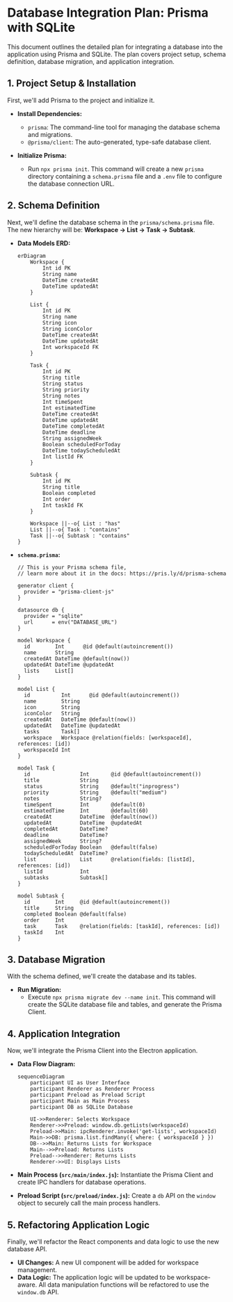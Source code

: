 # Database Integration Plan: Prisma with SQLite

This document outlines the detailed plan for integrating a database into the application using Prisma and SQLite. The plan covers project setup, schema definition, database migration, and application integration.

## 1. Project Setup & Installation

First, we'll add Prisma to the project and initialize it.

*   **Install Dependencies:**
    *   `prisma`: The command-line tool for managing the database schema and migrations.
    *   `@prisma/client`: The auto-generated, type-safe database client.

*   **Initialize Prisma:**
    *   Run `npx prisma init`. This command will create a new `prisma` directory containing a `schema.prisma` file and a `.env` file to configure the database connection URL.

## 2. Schema Definition

Next, we'll define the database schema in the `prisma/schema.prisma` file. The new hierarchy will be: **Workspace -> List -> Task -> Subtask**.

*   **Data Models ERD:**

    ```mermaid
    erDiagram
        Workspace {
            Int id PK
            String name
            DateTime createdAt
            DateTime updatedAt
        }

        List {
            Int id PK
            String name
            String icon
            String iconColor
            DateTime createdAt
            DateTime updatedAt
            Int workspaceId FK
        }

        Task {
            Int id PK
            String title
            String status
            String priority
            String notes
            Int timeSpent
            Int estimatedTime
            DateTime createdAt
            DateTime updatedAt
            DateTime completedAt
            DateTime deadline
            String assignedWeek
            Boolean scheduledForToday
            DateTime todayScheduledAt
            Int listId FK
        }

        Subtask {
            Int id PK
            String title
            Boolean completed
            Int order
            Int taskId FK
        }

        Workspace ||--o{ List : "has"
        List ||--o{ Task : "contains"
        Task ||--o{ Subtask : "contains"
    }
    ```

*   **`schema.prisma`:**

    ```prisma
    // This is your Prisma schema file,
    // learn more about it in the docs: https://pris.ly/d/prisma-schema

    generator client {
      provider = "prisma-client-js"
    }

    datasource db {
      provider = "sqlite"
      url      = env("DATABASE_URL")
    }

    model Workspace {
      id        Int      @id @default(autoincrement())
      name      String
      createdAt DateTime @default(now())
      updatedAt DateTime @updatedAt
      lists     List[]
    }

    model List {
      id          Int      @id @default(autoincrement())
      name        String
      icon        String
      iconColor   String
      createdAt   DateTime @default(now())
      updatedAt   DateTime @updatedAt
      tasks       Task[]
      workspace   Workspace @relation(fields: [workspaceId], references: [id])
      workspaceId Int
    }

    model Task {
      id                Int       @id @default(autoincrement())
      title             String
      status            String    @default("inprogress")
      priority          String    @default("medium")
      notes             String?
      timeSpent         Int       @default(0)
      estimatedTime     Int       @default(60)
      createdAt         DateTime  @default(now())
      updatedAt         DateTime  @updatedAt
      completedAt       DateTime?
      deadline          DateTime?
      assignedWeek      String?
      scheduledForToday Boolean   @default(false)
      todayScheduledAt  DateTime?
      list              List      @relation(fields: [listId], references: [id])
      listId            Int
      subtasks          Subtask[]
    }

    model Subtask {
      id        Int     @id @default(autoincrement())
      title     String
      completed Boolean @default(false)
      order     Int
      task      Task    @relation(fields: [taskId], references: [id])
      taskId    Int
    }
    ```

## 3. Database Migration

With the schema defined, we'll create the database and its tables.

*   **Run Migration:**
    *   Execute `npx prisma migrate dev --name init`. This command will create the SQLite database file and tables, and generate the Prisma Client.

## 4. Application Integration

Now, we'll integrate the Prisma Client into the Electron application.

*   **Data Flow Diagram:**

    ```mermaid
    sequenceDiagram
        participant UI as User Interface
        participant Renderer as Renderer Process
        participant Preload as Preload Script
        participant Main as Main Process
        participant DB as SQLite Database

        UI->>Renderer: Selects Workspace
        Renderer->>Preload: window.db.getLists(workspaceId)
        Preload->>Main: ipcRenderer.invoke('get-lists', workspaceId)
        Main->>DB: prisma.list.findMany({ where: { workspaceId } })
        DB-->>Main: Returns Lists for Workspace
        Main-->>Preload: Returns Lists
        Preload-->>Renderer: Returns Lists
        Renderer->>UI: Displays Lists
    ```

*   **Main Process (`src/main/index.js`):** Instantiate the Prisma Client and create IPC handlers for database operations.
*   **Preload Script (`src/preload/index.js`):** Create a `db` API on the `window` object to securely call the main process handlers.

## 5. Refactoring Application Logic

Finally, we'll refactor the React components and data logic to use the new database API.

*   **UI Changes:** A new UI component will be added for workspace management.
*   **Data Logic:** The application logic will be updated to be workspace-aware. All data manipulation functions will be refactored to use the `window.db` API.